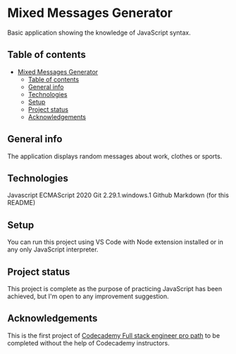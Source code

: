 # Mixed Messages Generator
Basic application showing the knowledge of JavaScript syntax.
## Table of contents
- [Mixed Messages Generator](#mixed-messages-generator)
  - [Table of contents](#table-of-contents)
  - [General info](#general-info)
  - [Technologies](#technologies)
  - [Setup](#setup)
  - [Project status](#project-status)
  - [Acknowledgements](#acknowledgements)

## General info
The application displays random messages about work, clothes or sports.

## Technologies
Javascript ECMAScript 2020
Git 2.29.1.windows.1
Github
Markdown (for this README)
## Setup
You can run this project using VS Code with Node extension installed or in any only JavaScript interpreter.
## Project status 
This project is complete as the purpose of practicing JavaScript has been achieved, but I'm open to any improvement suggestion.
## Acknowledgements
This is the first project of [Codecademy Full stack engineer pro path](https://www.codecademy.com/learn/paths/full-stack-engineer-career-path) to be completed without the help of Codecademy instructors.